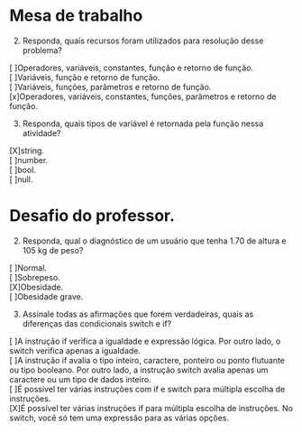 # Mesa de trabalho

2. Responda, quais recursos foram utilizados para resolução desse problema?

[ ]Operadores, variáveis, constantes, função e retorno de função.\
[ ]Variáveis, função e retorno de função.\
[ ]Variáveis, funções, parâmetros e retorno de função.\
[x]Operadores, variáveis, constantes, funções, parâmetros e retorno de função.

3. Responda, quais tipos de variável é retornada  pela função nessa atividade?

[X]string.\
[ ]number.\
[ ]bool.\
[ ]null.

# Desafio do professor.

2. Responda, qual o diagnóstico de um usuário que tenha 1.70 de altura e 105 kg de peso?

[ ]Normal.\
[ ]Sobrepeso.\
[X]Obesidade.\
[ ]Obesidade grave.

3. Assinale todas as afirmações que forem verdadeiras, quais as diferenças das condicionais switch e if?

[ ]A instrução if verifica a igualdade e expressão lógica. Por outro lado, o switch verifica apenas a igualdade. \
[ ]A instrução if avalia o tipo inteiro, caractere, ponteiro ou ponto flutuante ou tipo booleano. Por outro lado, a instrução switch avalia apenas um caractere ou um tipo de dados inteiro.\
[ ]É possível ter várias instruções com if e switch para múltipla escolha de instruções.\
[X]É possível ter várias instruções if para múltipla escolha de instruções. No switch, você só tem uma expressão para as várias opções.
